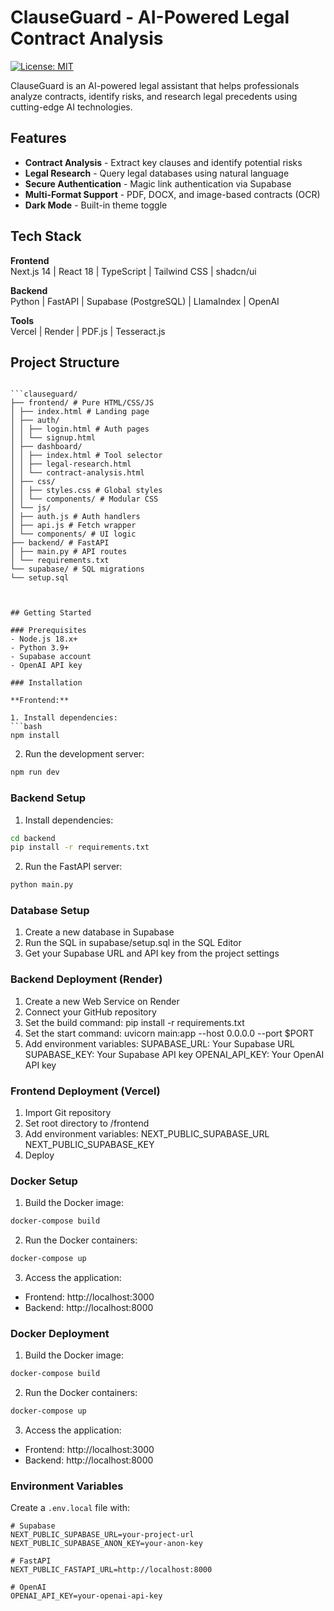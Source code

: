 # ClauseGuard - AI-Powered Legal Contract Analysis

[![License: MIT](https://img.shields.io/badge/License-MIT-yellow.svg)](https://opensource.org/licenses/MIT)

ClauseGuard is an AI-powered legal assistant that helps professionals analyze contracts, identify risks, and research legal precedents using cutting-edge AI technologies.

## Features

- **Contract Analysis** - Extract key clauses and identify potential risks
- **Legal Research** - Query legal databases using natural language
- **Secure Authentication** - Magic link authentication via Supabase
- **Multi-Format Support** - PDF, DOCX, and image-based contracts (OCR)
- **Dark Mode** - Built-in theme toggle

## Tech Stack

**Frontend**  
Next.js 14 | React 18 | TypeScript | Tailwind CSS | shadcn/ui  

**Backend**  
Python | FastAPI | Supabase (PostgreSQL) | LlamaIndex | OpenAI  

**Tools**  
Vercel | Render | PDF.js | Tesseract.js  

## Project Structure
```text

```clauseguard/
├── frontend/ # Pure HTML/CSS/JS
│ ├── index.html # Landing page
│ ├── auth/
│ │ ├── login.html # Auth pages
│ │ └── signup.html
│ ├── dashboard/
│ │ ├── index.html # Tool selector
│ │ ├── legal-research.html
│ │ └── contract-analysis.html
│ ├── css/
│ │ ├── styles.css # Global styles
│ │ └── components/ # Modular CSS
│ └── js/
│ ├── auth.js # Auth handlers
│ ├── api.js # Fetch wrapper
│ └── components/ # UI logic
├── backend/ # FastAPI
│ ├── main.py # API routes
│ └── requirements.txt
└── supabase/ # SQL migrations
└── setup.sql



## Getting Started

### Prerequisites
- Node.js 18.x+
- Python 3.9+
- Supabase account
- OpenAI API key

### Installation

**Frontend:**

1. Install dependencies:
```bash
npm install
```

2. Run the development server:
```bash
npm run dev
```

### Backend Setup

1. Install dependencies:
```bash
cd backend
pip install -r requirements.txt
```

2. Run the FastAPI server:
```bash
python main.py
```
###  Database Setup

1. Create a new database in Supabase
2. Run the SQL in supabase/setup.sql in the SQL Editor
3. Get your Supabase URL and API key from the project settings

### Backend Deployment (Render)
1. Create a new Web Service on Render
2. Connect your GitHub repository
3. Set the build command: pip install -r requirements.txt
4. Set the start command: uvicorn main:app --host 0.0.0.0 --port $PORT
5. Add environment variables:
             SUPABASE_URL: Your Supabase URL
             SUPABASE_KEY: Your Supabase API key
             OPENAI_API_KEY: Your OpenAI API key


### Frontend Deployment (Vercel)
1. Import Git repository
2. Set root directory to /frontend
3. Add environment variables:
             NEXT_PUBLIC_SUPABASE_URL
             NEXT_PUBLIC_SUPABASE_KEY
4. Deploy

### Docker Setup

1. Build the Docker image:
```bash
docker-compose build
```

2. Run the Docker containers:
```bash
docker-compose up
```

3. Access the application:
- Frontend: http://localhost:3000
- Backend: http://localhost:8000

### Docker Deployment

1. Build the Docker image:
```bash
docker-compose build
```

2. Run the Docker containers:
```bash
docker-compose up
```

3. Access the application:
- Frontend: http://localhost:3000
- Backend: http://localhost:8000

### Environment Variables

Create a `.env.local` file with:

```env
# Supabase
NEXT_PUBLIC_SUPABASE_URL=your-project-url
NEXT_PUBLIC_SUPABASE_ANON_KEY=your-anon-key

# FastAPI
NEXT_PUBLIC_FASTAPI_URL=http://localhost:8000

# OpenAI
OPENAI_API_KEY=your-openai-api-key






